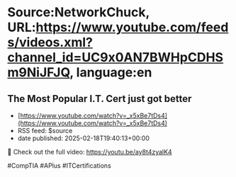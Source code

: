 # Source:NetworkChuck, URL:https://www.youtube.com/feeds/videos.xml?channel_id=UC9x0AN7BWHpCDHSm9NiJFJQ, language:en

## The Most Popular I.T. Cert just got better
 - [https://www.youtube.com/watch?v=_x5xBe7tDs4](https://www.youtube.com/watch?v=_x5xBe7tDs4)
 - RSS feed: $source
 - date published: 2025-02-18T19:40:13+00:00

🎥  Check out the full video: https://youtu.be/ay8t4zyalK4

#CompTIA #APlus #ITCertifications

